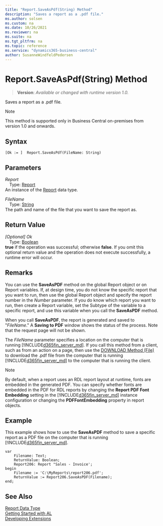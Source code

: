 ```yaml
---
title: "Report.SaveAsPdf(String) Method"
description: "Saves a report as a .pdf file."
ms.author: solsen
ms.custom: na
ms.date: 10/26/2021
ms.reviewer: na
ms.suite: na
ms.tgt_pltfrm: na
ms.topic: reference
ms.service: "dynamics365-business-central"
author: SusanneWindfeldPedersen
---
```

[//]: # (START>DO_NOT_EDIT)
[//]: # (IMPORTANT:Do not edit any of the content between here and the END>DO_NOT_EDIT.)
[//]: # (Any modifications should be made in the .xml files in the ModernDev repo.)
# Report.SaveAsPdf(String) Method
> **Version**: _Available or changed with runtime version 1.0._

Saves a report as a .pdf file.

> [!NOTE]
> This method is supported only in Business Central on-premises from version 1.0 and onwards.

## Syntax
```AL
[Ok := ]  Report.SaveAsPdf(FileName: String)
```
## Parameters
*Report*  
&emsp;Type: [Report](report-data-type.md)  
An instance of the [Report](report-data-type.md) data type.  

*FileName*  
&emsp;Type: [String](../string/string-data-type.md)  
The path and name of the file that you want to save the report as.
          


## Return Value
*[Optional] Ok*  
&emsp;Type: [Boolean](../boolean/boolean-data-type.md)  
**true** if the operation was successful; otherwise **false**.   If you omit this optional return value and the operation does not execute successfully, a runtime error will occur.  


[//]: # (IMPORTANT: END>DO_NOT_EDIT)

## Remarks  
 You can use the **SaveAsPDF** method on the global Report object or on Report variables. If, at design time, you do not know the specific report that you want to run, then use the global Report object and specify the report number in the *Number* parameter. If you do know which report you want to run, then create a Report variable, set the Subtype of the variable to a specific report, and use this variable when you call the **SaveAsPDF** method.  

 When you call **SaveAsPDF**, the report is generated and saved to "*FileName*." A **Saving to PDF** window shows the status of the process. Note that the request page will not be shown.  

 The *FileName* parameter specifies a location on the computer that is running [!INCLUDE[d365fin_server_md](../../includes/d365fin_server_md.md)]. If you call this method from a client, such as from an action on a page, then use the [DOWNLOAD Method \(File\)](../file/file-download-method.md) to download the .pdf file from the computer that is running [!INCLUDE[d365fin_server_md](../../includes/d365fin_server_md.md)] to the computer that is running the client.  

> [!NOTE]  
>  By default, when a report uses an RDL report layout at runtime, fonts are embedded in the generated PDF. You can specify whether fonts are embedded in the PDF for RDL reports by changing the **Report PDF Font Embedding** setting in the [!INCLUDE[d365fin_server_md](../../includes/d365fin_server_md.md)] instance configuration or changing the **PDFFontEmbedding** property in report objects. <!--NAV For more information, see [Configuring Microsoft Dynamics NAV Server](Configuring-Microsoft-Dynamics-NAV-Server.md) and [PDFFontEmbedding Property](../properties/devenv-PDF-FontEmbedding-Property.md).-->  

## Example  
 This example shows how to use the **SaveAsPDF** method to save a specific report as a PDF file on the computer that is running [!INCLUDE[d365fin_server_md](../../includes/d365fin_server_md.md)]. 
 
```  
var
    Filename: Text;
    ReturnValue: Boolean;
    Report206: Report "Sales - Invoice';
begin
    Filename := 'C:\MyReports\report206.pdf';   
    ReturnValue := Report206.SaveAsPDF(Filename);  
end;
```  


## See Also
[Report Data Type](report-data-type.md)  
[Getting Started with AL](../../devenv-get-started.md)  
[Developing Extensions](../../devenv-dev-overview.md)